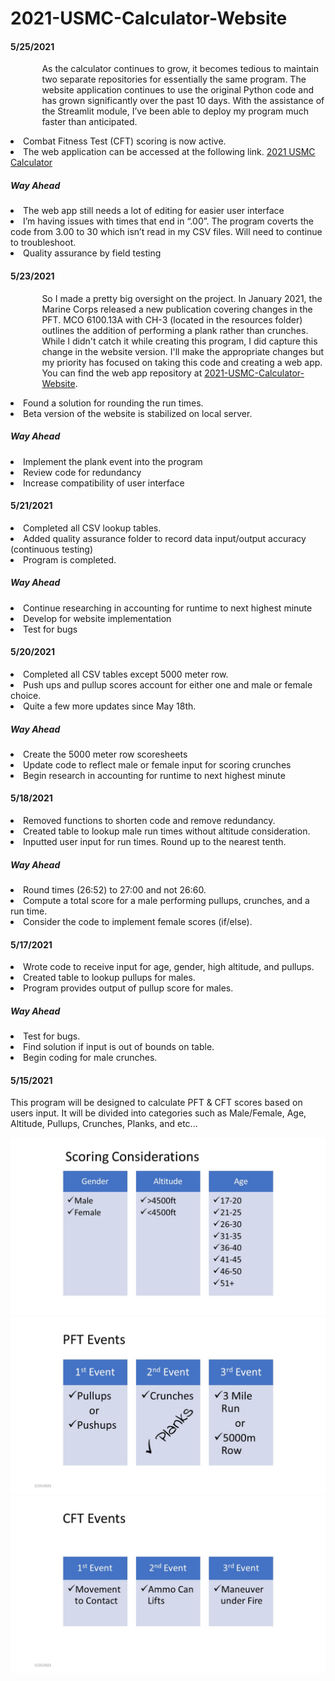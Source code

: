 # 2021-USMC-Calculator-Website
<h4>5/25/2021</h4>
<p style="margin-left:10%"; margin-right:10%;">As the calculator continues to grow, it becomes tedious to maintain two separate repositories for essentially the same program. The website application continues to use the original Python code and has grown significantly over the past 10 days. With the assistance of the Streamlit module, I’ve been able to deploy my program much faster than anticipated.  
    <li>  Combat Fitness Test (CFT) scoring is now active.</li>
    <li>  The web application can be accessed at the following link. <a href=https://share.streamlit.io/brogers1812/2021-usmc-calculator-website/main/index.py>2021 USMC Calculator</a></li>
<h5>Way Ahead</h5>
    <li> The web app still needs a lot of editing for easier user interface </li>
    <li> I’m having issues with times that end in “.00”. The program coverts the code from 3.00 to 30 which isn’t read in my CSV files. Will need to continue to troubleshoot. </li>
    <li>  Quality assurance by field testing </li>

<h4>5/23/2021</h4>
<p style="margin-left:10%"; margin-right:10%;">So I made a pretty big oversight on the project. In January 2021, the Marine Corps released a new publication covering changes in the PFT. MCO 6100.13A with CH-3 (located in the resources folder) outlines the addition of performing a plank rather than crunches. While I didn't catch it while creating this program, I did capture this change in the website version. I'll make the appropriate changes but my priority has focused on taking this code and creating a web app. You can find the web app repository at <a href="https://github.com/brogers1812/2021-USMC-Calculator-Website">2021-USMC-Calculator-Website</a>.</p> 
    <li>  Found a solution for rounding the run times.</li>
    <li>  Beta version of the website is stabilized on local server.</li>
<h5>Way Ahead</h5>
    <li>  Implement the plank event into the program</li>
    <li>  Review code for redundancy</li>
    <li>  Increase compatibility of user interface</li>
<h4>5/21/2021</h4>
<p>
    <li>  Completed all CSV lookup tables.</li>
    <li>  Added quality assurance folder to record data input/output accuracy (continuous testing)</li>
    <li>  Program is completed.</li>
</p>
<h5>Way Ahead</h5>
<p>
    <li>  Continue researching in accounting for runtime to next highest minute</li>
    <li>  Develop for website implementation</li>
    <li>  Test for bugs</li>
</p>
<h4>5/20/2021</h4>
<p>
    <li>  Completed all CSV tables except 5000 meter row. </li>
    <li>  Push ups and pullup scores account for either one and male or female choice.</li>
    <li>  Quite a few more updates since May 18th.</li>
</p>
<h5>Way Ahead</h5>
<p>
    <li>  Create the 5000 meter row scoresheets</li>
    <li>  Update code to reflect male or female input for scoring crunches</li>
    <li>  Begin research in accounting for runtime to next highest minute</li>
</p>
<h4>5/18/2021</h4>
<p>
    <li> Removed functions to shorten code and remove redundancy.</li>
    <li> Created table to lookup male run times without altitude consideration. </li>
    <li> Inputted user input for run times. Round up to the nearest tenth.</li>
</p>
<h5>Way Ahead</h5>
<p>
    <li> Round times (26:52) to 27:00 and not 26:60. </li>
    <li> Compute a total score for a male performing pullups, crunches, and a run time. </li>
    <li> Consider the code to implement female scores (if/else).</li>
</p>      
<h4>5/17/2021</h4>
<p>
    <li>  Wrote code to receive input for age, gender, high altitude, and pullups.</li>
    <li>  Created table to lookup pullups for males.</li>
    <li>  Program provides output of pullup score for males.</li>
</p>
<h5>Way Ahead</h5>
<p>
    <li>  Test for bugs.</li>
    <li>  Find solution if input is out of bounds on table. </li>
    <li>  Begin coding for male crunches.</li>
</p>

<h4>5/15/2021</h4>
<p>This program will be designed to calculate PFT & CFT scores based on users input. It will be divided into categories such as Male/Female, Age, Altitude, Pullups, Crunches, Planks, and etc...</p>

![image](https://raw.githubusercontent.com/brogers1812/2021-USMC-Calculator/main/information/Slide1.JPG)
![image](https://raw.githubusercontent.com/brogers1812/2021-USMC-Calculator/main/information/Slide2.JPG)
![image](https://github.com/brogers1812/2021-USMC-Calculator-Website/blob/e37e1348a7ba3beb6f8bad3828405469ee89b5e2/information/Slide3.JPG)

